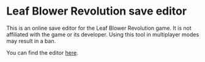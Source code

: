 # Leaf Blower Revolution save editor

This is an online save editor for the Leaf Blower Revolution game.
It is not affiliated with the game or its developer.
Using this tool in multiplayer modes may result in a ban.

You can find the editor [here](https://redcrafter.github.io/lbr-save-editor/). 
